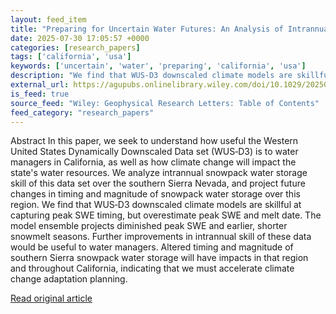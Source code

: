 ```yaml
---
layout: feed_item
title: "Preparing for Uncertain Water Futures: An Analysis of Intrannual Snowpack Processes in the Southern Sierra Nevada Under Climate Change"
date: 2025-07-30 17:05:57 +0000
categories: [research_papers]
tags: ['california', 'usa']
keywords: ['uncertain', 'water', 'preparing', 'california', 'usa']
description: "We find that WUS‐D3 downscaled climate models are skillful at capturing peak SWE timing, but overestimate peak SWE and melt date"
external_url: https://agupubs.onlinelibrary.wiley.com/doi/10.1029/2025GL115768?af=R
is_feed: true
source_feed: "Wiley: Geophysical Research Letters: Table of Contents"
feed_category: "research_papers"
---
```


Abstract In this paper, we seek to understand how useful the Western United States Dynamically Downscaled Data set (WUS‐D3) is to water managers in California, as well as how climate change will impact the state's water resources. We analyze intrannual snowpack water storage skill of this data set over the southern Sierra Nevada, and project future changes in timing and magnitude of snowpack water storage over this region. We find that WUS‐D3 downscaled climate models are skillful at capturing peak SWE timing, but overestimate peak SWE and melt date. The model ensemble projects diminished peak SWE and earlier, shorter snowmelt seasons. Further improvements in intrannual skill of these data would be useful to water managers. Altered timing and magnitude of southern Sierra snowpack water storage will have impacts in that region and throughout California, indicating that we must accelerate climate change adaptation planning.

[Read original article](https://agupubs.onlinelibrary.wiley.com/doi/10.1029/2025GL115768?af=R)
